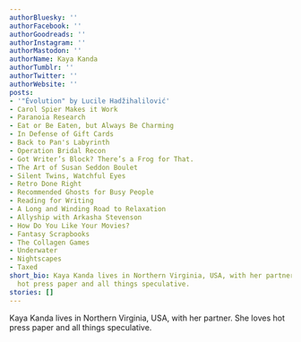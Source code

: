 ```yaml
---
authorBluesky: ''
authorFacebook: ''
authorGoodreads: ''
authorInstagram: ''
authorMastodon: ''
authorName: Kaya Kanda
authorTumblr: ''
authorTwitter: ''
authorWebsite: ''
posts:
- '"Évolution" by Lucile Hadžihalilović'
- Carol Spier Makes it Work
- Paranoia Research
- Eat or Be Eaten, but Always Be Charming
- In Defense of Gift Cards
- Back to Pan's Labyrinth
- Operation Bridal Recon
- Got Writer’s Block? There’s a Frog for That.
- The Art of Susan Seddon Boulet
- Silent Twins, Watchful Eyes
- Retro Done Right
- Recommended Ghosts for Busy People
- Reading for Writing
- A Long and Winding Road to Relaxation
- Allyship with Arkasha Stevenson
- How Do You Like Your Movies?
- Fantasy Scrapbooks
- The Collagen Games
- Underwater
- Nightscapes
- Taxed
short_bio: Kaya Kanda lives in Northern Virginia, USA, with her partner. She loves
  hot press paper and all things speculative.
stories: []
---
```


Kaya Kanda lives in Northern Virginia, USA, with her partner. She loves hot press paper and all things speculative.